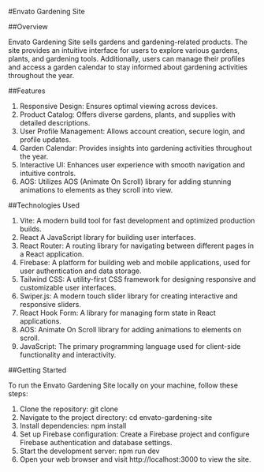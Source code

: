 #Envato Gardening Site


##Overview

Envato Gardening Site sells gardens and gardening-related products. The site provides an intuitive interface for users to explore various gardens, plants, and gardening tools. Additionally, users can manage their profiles and access a garden calendar to stay informed about gardening activities throughout the year.



##Features

   1. Responsive Design: Ensures optimal viewing across devices.
   2. Product Catalog: Offers diverse gardens, plants, and supplies with detailed descriptions.
   3. User Profile Management: Allows account creation, secure login, and profile updates.
   4. Garden Calendar: Provides insights into gardening activities throughout the year.
   5. Interactive UI: Enhances user experience with smooth navigation and intuitive controls.
   6. AOS: Utilizes AOS (Animate On Scroll) library for adding stunning animations to elements as they scroll into view.



##Technologies Used

   1. Vite: A modern build tool for fast development and optimized production builds.
   2. React A JavaScript library for building user interfaces.
   3. React Router: A routing library for navigating between different pages in a React application.
   4. Firebase: A platform for building web and mobile applications, used for user authentication and data storage.
   5. Tailwind CSS: A utility-first CSS framework for designing responsive and customizable user interfaces.
   6. Swiper.js: A modern touch slider library for creating interactive and responsive sliders.
   7. React Hook Form: A library for managing form state in React applications.
   8. AOS: Animate On Scroll library for adding animations to elements on scroll.
   9. JavaScript: The primary programming language used for client-side functionality and interactivity.

      

##Getting Started

To run the Envato Gardening Site locally on your machine, follow these steps:

   1. Clone the repository: git clone <repository-url>
   2. Navigate to the project directory: cd envato-gardening-site
   3. Install dependencies: npm install
   4. Set up Firebase configuration: Create a Firebase project and configure Firebase authentication and database settings.
   5. Start the development server: npm run dev
   6. Open your web browser and visit http://localhost:3000 to view the site.
